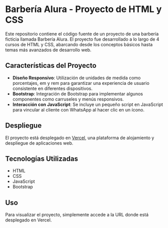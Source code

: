 # Barbería Alura - Proyecto de HTML y CSS

Este repositorio contiene el código fuente de un proyecto de una barbería ficticia llamada Barbería Alura. El proyecto fue desarrollado a lo largo de 4 cursos de HTML y CSS, abarcando desde los conceptos básicos hasta temas más avanzados de desarrollo web.

## Características del Proyecto

- **Diseño Responsivo**: Utilización de unidades de medida como porcentajes, em y rem para garantizar una experiencia de usuario consistente en diferentes dispositivos.
- **Bootstrap**: Integración de Bootstrap para implementar algunos componentes como carruseles y menús responsivos.
- **Interacción con JavaScript**: Se incluye un pequeño script en JavaScript para vincular al cliente con WhatsApp al hacer clic en un ícono.

## Despliegue

El proyecto está desplegado en [Vercel](https://barberia-alura-beta.vercel.app/), una plataforma de alojamiento y despliegue de aplicaciones web.

## Tecnologías Utilizadas

- HTML
- CSS
- JavaScript
- Bootstrap

## Uso

Para visualizar el proyecto, simplemente accede a la URL donde está desplegado en Vercel.


